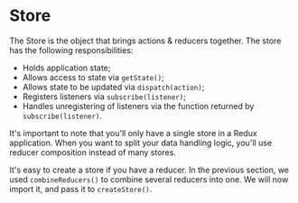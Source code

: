# Store
The Store is the object that brings actions & reducers together. The store has the following responsibilities:

* Holds application state;
* Allows access to state via ```getState()```;
* Allows state to be updated via ```dispatch(action)```;
* Registers listeners via ```subscribe(listener)```;
* Handles unregistering of listeners via the function returned by ```subscribe(listener)```.

It's important to note that you'll only have a single store in a Redux application. When you want to split your data handling logic, you'll use reducer composition instead of many stores.

It's easy to create a store if you have a reducer. In the previous section, we used ```combineReducers()``` to combine several reducers into one. We will now import it, and pass it to ```createStore()```.
